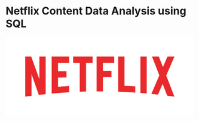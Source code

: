   # Netflix Content Data Analysis using SQL

![Netflix Logo](https://github.com/ray-avinash/netflix_sql_project/blob/main/Netflix_Logo.png)
